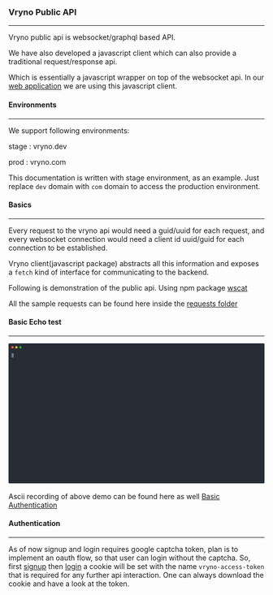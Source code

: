 ### Vryno Public API

---

Vryno public api is websocket/graphql based API. 

We have also developed a javascript client which can also provide a traditional request/response api.

Which is essentially a javascript wrapper on top of the websocket api. In our [web application](https://app.vryno.dev) we are using this javascript client.

#### Environments

---

We support following environments:

stage : vryno.dev

prod : vryno.com

This documentation is written with stage environment, as an example. Just replace `dev` domain with `com` domain to access the production environment.

#### Basics

---

Every request to the vryno api would need a guid/uuid for each request, and every websocket connection would need a client id uuid/guid for each connection to be established.

Vryno client(javascript package) abstracts all this information and exposes a `fetch` kind of interface for communicating to the backend. 

Following is demonstration of the public api. Using npm package [wscat](https://www.npmjs.com/package/wscat)

All the sample requests can be found here inside the [requests folder](https://github.com/vryno/api-docs/tree/gh-pages/requests)

#### Basic Echo test

---

[![basic_setup](./ascii-svgs/basic_echo_test.svg)](https://asciinema.org/a/482550)

Ascii recording of above demo can be found here as well [Basic Authentication](https://asciinema.org/a/482550)

#### Authentication

---
As of now signup and login requires google captcha token, plan is to implement an oauth flow, so that user can login without the captcha.
So, first [signup](https://app.vryno.dev/signup) then [login](https://app.vryno.dev/login) a cookie will be set with the name `vryno-access-token` that is required for any further api interaction. One can always download the cookie and have a look at the token.


